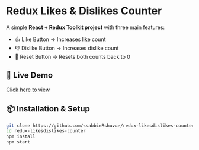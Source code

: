 # Redux Likes & Dislikes Counter

A simple **React + Redux Toolkit project** with three main features:
- 👍 Like Button → Increases like count
- 👎 Dislike Button → Increases dislike count
- 🔄 Reset Button → Resets both counts back to 0

## 🚀 Live Demo
[Click here to view](https://redux-likesdislikes-counter.netlify.app/)  


## 📦 Installation & Setup

```bash
git clone https://github.com/<sabbirRshuvo>/redux-likesdislikes-counter.git
cd redux-likesdislikes-counter
npm install
npm start
